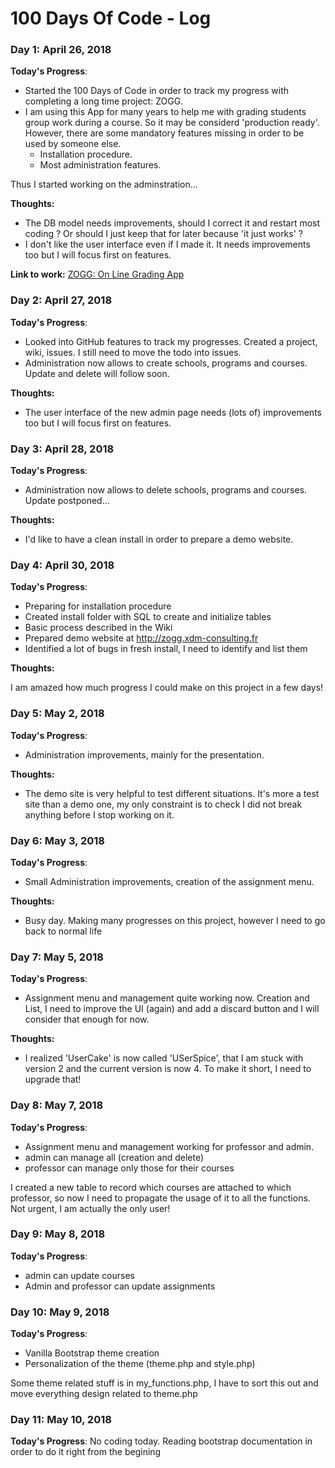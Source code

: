 # 100 Days Of Code - Log

### Day 1: April 26, 2018

**Today's Progress**: 

- Started the 100 Days of Code in order to track my progress with completing a long time project: ZOGG.
- I am using this App for many years to help me with grading students group work during a course. So it may be considerd 'production ready'. However, there are some mandatory features missing in order to be used by someone else.
    - Installation procedure.
    - Most administration features.

Thus I started working on the adminstration...

**Thoughts:**

- The DB model needs improvements, should I correct it and restart most coding ? Or should I just keep that for later because 'it just works' ?
- I don't like the user interface even if I made it. It needs improvements too but I will focus first on features.

**Link to work:** [ZOGG: On Line Grading App](https://github.com/marcyves/ZOGG)

### Day 2: April 27, 2018

**Today's Progress**: 

- Looked into GitHub features to track my progresses. Created a project, wiki, issues. I still need to move the todo into issues.
- Administration now allows to create schools, programs and courses. Update and delete will follow soon.

**Thoughts:**

- The user interface of the new admin page needs (lots of) improvements too but I will focus first on features.

### Day 3: April 28, 2018

**Today's Progress**: 

- Administration now allows to delete schools, programs and courses. Update postponed... 

**Thoughts:**

- I'd like to have a clean install in order to prepare a demo website.

### Day 4: April 30, 2018

**Today's Progress**: 

- Preparing for installation procedure
- Created install folder with SQL to create and initialize tables
- Basic process described in the Wiki
- Prepared demo website at http://zogg.xdm-consulting.fr 
- Identified a lot of bugs in fresh install, I need to identify and list them

**Thoughts:**

I am amazed how much progress I could make on this project in a few days!

### Day 5: May 2, 2018

**Today's Progress**: 

- Administration improvements, mainly for the presentation. 

**Thoughts:**

- The demo site is very helpful to test different situations. It's more a test site than a demo one, my only constraint is to check I did not break anything before I stop working on it.

### Day 6: May 3, 2018

**Today's Progress**: 

- Small Administration improvements, creation of the assignment menu. 

**Thoughts:**

- Busy day. Making many progresses on this project, however I need to go back to normal life

### Day 7: May 5, 2018

**Today's Progress**: 

- Assignment menu and management quite working now. Creation and List, I need to improve the UI (again) and add a discard button and I will consider that enough for now.

**Thoughts:**

- I realized 'UserCake' is now called 'USerSpice', that I am stuck with version 2 and the current version is now 4. To make it short, I need to upgrade that!

### Day 8: May 7, 2018

**Today's Progress**: 

- Assignment menu and management working for professor and admin.
- admin can manage all (creation and delete)
- professor can manage only those for their courses

I created a new table to record which courses are attached to which professor, so now I need to propagate the usage of it to all the functions. Not urgent, I am actually the only user!

### Day 9: May 8, 2018

**Today's Progress**: 

- admin can update courses
- Admin and professor can update assignments

### Day 10: May 9, 2018

**Today's Progress**: 

- Vanilla Bootstrap theme creation
- Personalization of the theme (theme.php and style.php)

Some theme related stuff is in my_functions.php, I have to sort this out and move everything design related to theme.php


### Day 11: May 10, 2018

**Today's Progress**: 
No coding today. Reading bootstrap documentation in order to do it right from the begining
